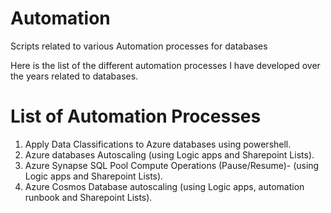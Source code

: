 # Automation
Scripts related to various Automation processes for databases

Here is the list of the different automation processes I have developed over the years related to databases. 

# List of Automation Processes

1. Apply Data Classifications to Azure databases using powershell.
2. Azure databases Autoscaling (using Logic apps and Sharepoint Lists).
3. Azure Synapse SQL Pool Compute Operations (Pause/Resume)- (using Logic apps and Sharepoint Lists).
4. Azure Cosmos Database autoscaling (using Logic apps, automation runbook and Sharepoint Lists).


